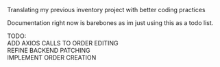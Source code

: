 Translating my previous inventory project with better coding practices <br/>

Documentation right now is barebones as im just using this as a todo list.

TODO: <br/>
ADD AXIOS CALLS TO ORDER EDITING <br/>
REFINE BACKEND PATCHING <br/>
IMPLEMENT ORDER CREATION <br/>
